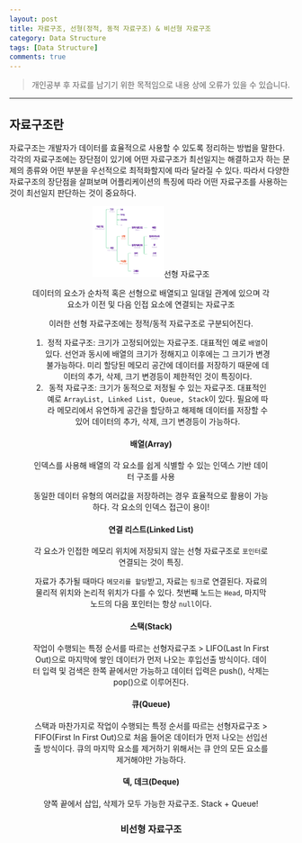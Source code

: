```yaml
---
layout: post
title: 자료구조, 선형(정적, 동적 자료구조) & 비선형 자료구조
category: Data Structure
tags: [Data Structure]
comments: true
---
```


> 개인공부 후 자료를 남기기 위한 목적임으로 내용 상에 오류가 있을 수 있습니다.    

<hr>

## 자료구조란

자료구조는 개발자가 데이터를 효율적으로 사용할 수 있도록 정리하는 방법을 말한다. 각각의 자료구조에는 장단점이 있기에 어떤 자료구조가 최선일지는 해결하고자 하는 문제의 종류와 어떤 부분을 우선적으로 최적화할지에 따라 달라질 수 있다. 따라서 다양한 자료구조의 장단점을 살펴보며 어플리케이션의 특징에 따라 어떤 자료구조를 사용하는 것이 최선일지 판단하는 것이 중요하다. 


<center>
<figure>
<img src="/assets/post-img/DS/1.png" alt="" width="30%" height="30%>
</figure>
</center>

자료구조는 `선형`과 `비선형` 등의 여러 속성을 기반으로 분류 가능하다.

- 선형 자료구조(Linear Data Structure) > 데이터 요소를 순서대로 정렬
    - 정적 자료구조(Static Data Structure): 크기가 고정되어 있는 자료구조
    - 동적 자료구조(Dynamic Data Structure): 크기가 바뀔 수 있는 자료구조
- 비선형 자료구조(Nonlinear Data Structure) > 데이터를 비연속적으로 연결

자료구조를 순회한다는 말은 자료구조의 첫번쨰 요소에서 마지막 요소로 이동한다는 것을 의미한다. 선형 자료구조에서는 첫번쨰 요소에서 마지막 요소까지 백트래킹(BackTracking)없이 쉽게 순회가 가능하지만, 비선형 자료구조에서는 종종 되돌아가야 한다. 

비선형 자료구조에서는 원하는 요소에 접근하기 위해 백트래킹이나 재귀가 필요한 경우가 많기 때문에 개별요소에 접근하는 작업에는 선형자료구조가 더 효율적이다. 또한 선형 자료구조는 데이터를 쉽게 순회할 수 있어 비선형 자료구조에 비해 요소 전체를 변경하는 작업이 쉽고, 백트래킹 없이 모든 요소에 접근할 수 있어 자료구조를 설계하고 사용하는 것도 더 쉽다. 그치만 비선형 자료구조는 소셜네트워크 연결과 같은 데이터를 저장하기에 선형 자료구조보다 더 효율적이기 때문에 각각의 특징에 따라 알맞은 자료구조를 선택하는 것이 중요하다. 


<center>
<figure>
<img src="/assets/post-img/DS/2.png" alt="" width="30%" height="30%>
</figure>
</center>

<center>
<figure>
<img src="/assets/post-img/DS/3.png" alt="" width="30%" height="30%>
</figure>
</center>


### 선형 자료구조

데이터의 요소가 순차적 혹은 선형으로 배열되고 일대일 관계에 있으며 각 요소가 이전 및 다음 인접 요소에 연결되는 자료구조

이러한 선형 자료구조에는 정적/동적 자료구조로 구분되어진다. 

1. 정적 자료구조: 크기가 고정되어있는 자료구조. 대표적인 예로 `배열`이 있다. 선언과 동시에 배열의 크기가 정해지고 이후에는 그 크기가 변경 불가능하다. 미리 할당된 메모리 공간에 데이터를 저장하기 때문에 데이터의 추가, 삭제, 크기 변경등이 제한적인 것이 특징이다.
2. 동적 자료구조: 크기가 동적으로 저정될 수 있는 자료구조. 대표적인 예로 `ArrayList, Linked List, Queue, Stack`이 있다. 필요에 따라 메모리에서 유연하게 공간을 할당하고 해제해 데이터를 저장할 수 있어 데이터의 추가, 삭제, 크기 변경등이 가능하다.



#### 배열(Array)

인덱스를 사용해 배열의 각 요소를 쉽게 식별할 수 있는 인덱스 기반 데이터 구조를 사용

동일한 데이터 유형의 여러값을 저장하려는 경우 효율적으로 활용이 가능하다. 각 요소의 인덱스 접근이 용이!


#### 연결 리스트(Linked List)

각 요소가 인접한 메모리 위치에 저장되지 않는 선형 자료구조로 `포인터`로 연결되는 것이 특징. 

자료가 추가될 때마다 `메모리를 할당`받고, 자료는 `링크`로 연결된다. 자료의 물리적 위치와 논리적 위치가 다를 수 있다. 첫번쨰 노드는 `Head`, 마지막 노드의 다음 포인터는 항상 `null`이다. 


#### 스택(Stack)

작업이 수행되는 특정 순서를 따르는 선형자료구조 > LIFO(Last In First Out)으로 마지막에 쌓인 데이터가 먼저 나오는 후입선출 방식이다. 데이터 입력 및 검색은 한쪽 끝에서만 가능하고 데이터 입력은 push(), 삭제는 pop()으로 이루어진다.


#### 큐(Queue)

스택과 마찬가지로 작업이 수행되는 특정 순서를 따르는 선형자료구조 > FIFO(First In First Out)으로 처음 들어온 데이터가 먼저 나오는 선입선출 방식이다. 큐의 마지막 요소를 제거하기 위해서는 큐 안의 모든 요소를 제거해야만 가능하다.


#### 덱, 데크(Deque)

양쪽 끝에서 삽입, 삭제가 모두 가능한 자료구조. Stack + Queue!



### 비선형 자료구조